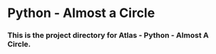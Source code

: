 # Python - Almost a Circle


### This is the project directory for Atlas - Python - Almost A Circle.